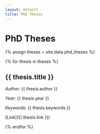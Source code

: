 ```yaml
---
layout: default
title: PhD Theses
---
```


# PhD Theses

{% assign theses = site.data.phd_theses %}

{% for thesis in theses %}
## {{ thesis.title }}

*Author:* {{ thesis.author }}

*Year:* {{ thesis.year }}

*Keywords:* {{ thesis.keywords }}

[Link]({{ thesis.link }})

{% endfor %}
